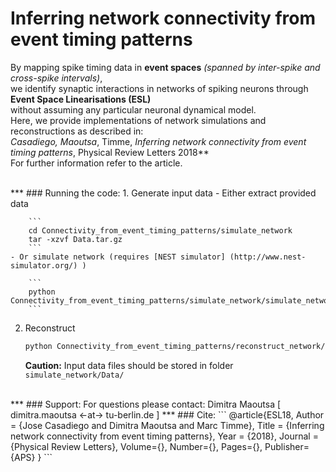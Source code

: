 # Inferring network connectivity from event timing patterns




By mapping spike timing data in **event spaces** _(spanned by inter-spike and cross-spike intervals)_,  
we identify synaptic interactions in networks of spiking neurons through **Event Space Linearisations (ESL)**  
without assuming any particular neuronal dynamical model.  
Here, we provide implementations of network simulations and reconstructions as described in:  
**Casadiego*, Maoutsa*, Timme, _Inferring network connectivity from event timing patterns_, Physical Review Letters 2018**  
For further information refer to the article.


<br>
***
### Running the code:
1. Generate input data
    - Either extract provided data
    
        ```
        cd Connectivity_from_event_timing_patterns/simulate_network
        tar -xzvf Data.tar.gz
        ```
    - Or simulate network (requires [NEST simulator] (http://www.nest-simulator.org/) )
    
        ```
        python Connectivity_from_event_timing_patterns/simulate_network/simulate_network.py
        ```
2. Reconstruct
    ```bash
    python Connectivity_from_event_timing_patterns/reconstruct_network/inferring_connections_from_spikes.py
    
    ```
    **Caution:** Input data files should be stored in folder `simulate_network/Data/`



<br>
***
### Support:
For questions please contact: Dimitra Maoutsa [ dimitra.maoutsa <-at-> tu-berlin.de ] 
***
### Cite:
```
@article{ESL18,
    Author = {Jose Casadiego and Dimitra Maoutsa and Marc Timme},
    Title = {Inferring network connectivity from event timing patterns},
    Year = {2018},
    Journal = {Physical Review Letters},
    Volume={},
    Number={},
    Pages={},
    Publisher={APS}
}
```